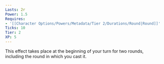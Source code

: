 ```yaml
---
Lasts: 2r
Power: 1.5
Requires:
- '[[Character Options/Powers/Metadata/Tier 2/Durations/Round|Round]]'
Ticks: 10
Tier: 2
XP: 5
---
```


This effect takes place at the beginning of your turn for two rounds, including the round in which you cast it.